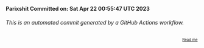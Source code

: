 **Parixshit Committed on: Sat Apr 22 00:55:47 UTC 2023** <!-- 63a7dc18-ce7e-4785-8788-2de85ea00172 -->

###### This is an automated commit generated by a GitHub Actions workflow.

<div align="right"><sub><sup><a href="https://github.com/Parixshit/AutoCommit.git">Read me</a></sup></sub></div>
